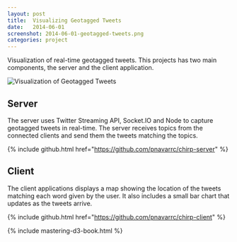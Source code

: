```yaml
---
layout: post
title:  Visualizing Geotagged Tweets
date:   2014-06-01
screenshot: 2014-06-01-geotagged-tweets.png
categories: project
---
```


Visualization of real-time geotagged tweets. This projects has two main components, the server and the client application.

<div class="screenshot">
<img src="{{site.screenshots}}/{{page.screenshot}}" alt="Visualization of Geotagged Tweets">
</div>

## Server

The server uses Twitter Streaming API, Socket.IO and Node to capture geotagged tweets in real-time. The server receives topics from the connected clients and send them the tweets matching the topics.

{% include github.html href="https://github.com/pnavarrc/chirp-server" %}

## Client

The client applications displays a map showing the location of the tweets matching each word given by the user. It also includes a small bar chart that updates as the tweets arrive.

{% include github.html href="https://github.com/pnavarrc/chirp-client" %}

{% include mastering-d3-book.html %}